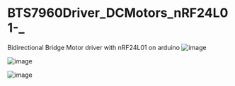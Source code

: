 # BTS7960Driver_DCMotors_nRF24L01-_
Bidirectional Bridge Motor driver with nRF24L01  on arduino
![image](https://github.com/saidijongo/BTS7960Driver_DCMotors_nRF24L01-_/assets/31678025/4fb8554f-8b7d-4ba8-87ca-35973e02bca4)

![image](https://github.com/saidijongo/BTS7960Driver_DCMotors_nRF24L01-_/assets/31678025/8894153c-767c-40b7-b2b9-aa70ee741e0b)

![image](https://github.com/saidijongo/BTS7960Driver_DCMotors_nRF24L01-_/assets/31678025/da87fb99-e6d2-4b10-a8e9-3d9f302c03cb)

